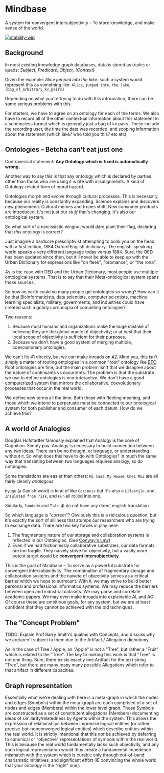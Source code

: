 # Mindbase

A system for convergent intersubjectivity – To store knowledge, and make sense of the world.

[![stability-wip](https://img.shields.io/badge/stability-wip-lightgrey.svg)](https://github.com/mkenney/software-guides/blob/master/STABILITY-BADGES.md#work-in-progress)

## Background

In most existing knowledge graph databases, data is stored as triples or quads:
_Subject, Predicate, Object, {Context}_

Given the example: _Alice jumped into the lake._
such a system would represent this as something like:
`Alice`, `jumped into`, `the lake`, `{bag_of_arbitrary_kv_pairs}`

Depending on what you're trying to do with this information, there can be some serious problems with this.

For starters, we have to agree on an ontology for each of the terms. We also have to record all of the other contextual information about this statement in a schemaless format which is generally just a bag of kv pairs. These include the recording user, the time the data was recorded, and scoping information about the statement (which lake? who told you this? etc etc)

## Ontologies – Betcha can't eat just one

Contraversial statement:
**Any Ontology which is fixed is automatically wrong.**

Another way to say this is that any ontology which is declared by parties other than those who are using it is rife with misalignments. A kind of Ontology-related form of moral hazard.

Ontologies morph and evolve through cultural processes. This is necessary, because our reality is constantly expanding. Science explains and discovers new phenomena. Cultural memes and tropes shift. New consumer products are introduced. It's not just our _stuff_ that's changing, it's also our ontological system.

So what sort of a narcissistic wingnut would dare plant their flag, declaring that _this_ ontology is correct?

Just imagine a hardcore prescriptivist attempting to bonk you on the head with a first edition, 1884 Oxford English dictionary. The english-speaking world speaks a very different language today versus 1884. Sure, the OED has been updated since then, but it'll never be able to keep up with the Urban Dictionary for expressions like "on fleek", "bromance",  or "the rona".

As is the case with OED and the Urban Dictionary, most people use multiple ontological systems. That is to say that their Meta-ontological system spans these sources.

So how on earth could so many people get ontologies _so_ wrong? How can it be that Bioinformaticists, data scientists, computer scientists, machine learning specialists, military, governments, and industries could have created such a gnarly cornucopia of competing ontologies?

Two reasons:

1. Because most humans and organizations make the huge mistake of believing they are the global oracle of objectivity; or at best that their local scope of objectivity is sufficient for their purposes.
2. Because we don't have a good system of merging multiple, coevolutionary ontologies.

We can't fix #1 directly, but we _can_ make inroads on #2. Mind you, this isn't simply a matter of rooting ontologies in a common "root" ontology like [BFO](https://basic-formal-ontology.org/). Root ontologies are fine, but the main problem isn't that we disagree about the nature of continuants vs occurrents. The problem is that the substrate we use to define ontologies is non-interactive. We don't have a good computerized system that mirrors the collaborative, coevolutionary processes that occur in the real world.

We define new terms all the time. Both those with fleeting meaning, and those which we intend to perpetuate must be connected to our ontological system for both publisher and consumer of each datum. How do we achieve this?

## A world of Analogies

Douglas Hofstadter famously explained that Analogy is the core of Cognition. Simply puy: Analogy is necessary to build connection between any two ideas. There can be no thought, or language, or understanding without it. So what does this have to do with Ontologies? In much the same way that translating between two languages requires analogy, so do ontologies.  

Some translations are easier than others:
`Mi Casa`, `My House`, `Chez Moi` are all fairly cleanly _analagous_

`Hygge` (a Danish word) is kind of like `Coziness` but it's also a `Lifestyle`, and `Insulated from risk`, and `Fun` all rolled into one.

Similarly, `Saudade` and `Tiáo 条` do not have any direct english translation.  

So which language is "correct"? Obviously this is a ridiculous question, but it's exactly the sort of silliness that stumps our researchers who are trying to exchange data. There are two key forces in play here.

1. The fragmentary nature of our storage and collaboration systems is reflected in our Ontologies. (See [Conway's Law](https://en.wikipedia.org/wiki/Conway%27s_law))
2. Even if we had frictionlessly collaborative substrates, our data formats are too fragile. They naively strive for objectivity, but a vastly more potent target would be **convergent intersubjectivity.**  

This is the goal of Mindbase – To serve as a powerful substrate for convergent intersubjectivity. The combination of fragmentary storage and collaboration systems and the naivete of objectivity serves as a critical barrier which we hope to surmount. With it, we may strive to build better personal and professional informatics systems. We may reduce the barriers between open and industrial datasets. We may parse and correlate academic papers. We may even make inroads into explainable AI, and AGI. Of course these are ambitious goals, for any system, but we are at least confident that they cannot be achieved with the old techniques.

## The "Concept Problem"

TODO: Explain Prof Barry Smith's qualms with Concepts, and discuss why we are/aren't subject to them due to the Artifact / Allegation dichotomy.

As in the case of Tree / Apple, an "Apple" is not a "Tree", but rather a "Fruit" which is related to the "Tree". The key to making this work is that "Tree" is not one thing. Sure, there exists exactly one Artifact for the text string "Tree", but there are many many many possible Allegations which refer to that artifact in different capacities.  


## Graph representation

Essentially what we're dealing with here is a meta-graph in which the nodes and edges (Symbols) within the meta-graph are each comprised of a set of nodes and edges (Members) within the lower level graph. Those Symbols are constructed as a set of constitutent allegations (Members) documenting ideas of similarity/relatedness by Agents within the system. This allows the expression of relationships between imprecise logical entities (or rather precise-but-nonconverged logical entities) which describe entities within the real world. It is strictly intentional that this *not* be achieved by deferring to canonical or "objective" representations of symbols within the real world. This is because the real world fundamentally lacks such objectivity, and any such logical representation would thus create a fundamental impedence mismatch with the system which is curable only through out-of-band charismatic initiatives, and significant effort (IE convincing the whole world that your ontology is the "right" one).  
